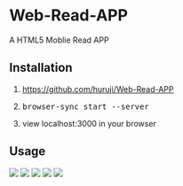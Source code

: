 # Web-Read-APP
A HTML5 Moblie Read APP

## Installation
1. https://github.com/huruji/Web-Read-APP
2. <pre>browser-sync start --server </pre>
3. view localhost:3000 in your browser


## Usage
![](images/1.jpg)
![](images/2.jpg)
![](images/3.jpg)
![](images/4.jpg)
![](images/5.jpg)